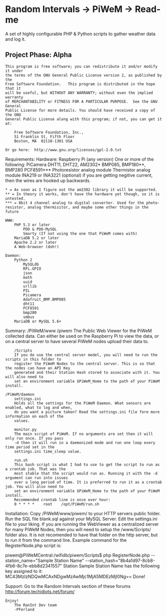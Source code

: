 Random Intervals -> PiWeM -> Read-me
=====================================

  A set of highly configurable PHP & Python scripts to gather weather data and log it.

  Project Phase: Alpha
  --------------

    This program is free software; you can redistribute it and/or modify it under
	the terms of the GNU General Public License version 2, as published by the 
	Free Software Foundation.   This program is distributed in the hope that it 
	will be useful, but WITHOUT ANY WARRANTY; without even the implied warranty 
	of MERCHANTABILITY or FITNESS FOR A PARTICULAR PURPOSE.  See the GNU General 
	Public License for more details. You should have received a copy of the GNU 
	General Public License along with this program; if not, you can get it at: 
		
		Free Software Foundation, Inc.,
		51 Franklin St, Fifth Floor
		Boston, MA  02110-1301 USA
		
	Or go here:  http://www.gnu.org/licenses/gpl-2.0.txt
		
  Requirements:
	Hardware:
		Raspberry Pi (any version)
		    One or more of the following:
			PiCamera
			DHT11, DHT22, AM2302*
			BMP085, BMP180**, BMP280
			PCF8591***
			Photoresistor analog module
			Thermistor analog module
			INA219 or INA3221 (optional) if you are getting negitive current, then the wires are hooked up backwards.
			
	* = As soon as I figure out the am2302 library it will be supported.
	** = In theory it works, don't have the hardware yet though, so it is untested.
	*** = 8bit 4 channel analog to digital converter. Used for the photo-resistor, analog thermisitor, and maybe some other things in the future

	WWW:
		PHP 5.3 or later
			PDO & PDO-MySQL
			Smarty (If not using the one that PiWeM comes with)
		MariaDB 5.2 or later
		Apache 2.2 or later
		A Web-browser (doh!)

	Daemon:
		Python 2
			MySQLdb
			RPi.GPIO
			json
			math
			uuid
			urllib
			PIL
			Picamera
			Adafruit_BMP.BMP085
			dht11
			PCF8591
			bmp280
			smbus
		MariaDB or MySQL 5.6+
		
  Summary:
	/PiWeM/www
		/piwem
		The Public Web Viewer for the PiWeM collected data. Can either be used on the Raspberry Pi
		to view the data, or on a central server to have several PiWeM nodes upload their data to.
		
		/Scripts
		If you do use the central server model, you will need to run the scripts in this folder to
		register the PiWeM Nodes to the central server. This is so that the nodes can have an API Key
		generated and their Station Hash stored to associate with it. You will also need to
		set an environment variable $PiWeM_Home to the path of your PiWeM install.
		
	/PiWeM/daemon
		settings.ini
		Holds all the settings for the PiWeM Daemon. What sensors are enabled, what to log and when, 
		do you want a picture taken? Read the settings.ini file fore more information on each of the 
		values.
		
		monitor.py
		The main script of PiWeM. If no arguments are set then it will only run once. If you pass 
		-d then it will run in a daemonized mode and run one loop every time period set in the 
		settings.ini time_sleep value.
		
		run.sh
		This bash script is what I had to use to get the script to run as a crontab job. That was the
		most stable that the script would run as. Running it with the -d argument can run into issues
		over a long period of time. It is preferred to run it as a crontab job. You will also need to
		set an environment variable $PiWeM_Home to the path of your PiWeM install.
		Recommended crontab line is once ever hour:
		0 * * * *    root    /opt/PiWeM/run.sh
		
  Installation:
		Copy /PiWeM/www/piwem/ to your HTTP servers public folder.
		Run the SQL file blank.sql against your MySQL Server.
		Edit the settings.ini file to your liking.
		If you are running the WebViewer as a centralized server for many PiWeM Nodes, then you will 
		need to setup the /www/Scripts/ folder also. It is not recomended to have that folder on the 
		http server, but to run it from the command line.
		Example command for the RegisterNode.php script is:

piwem@PiWeMCentral:/wifidb/piwem/Scripts$ php RegisterNode.php --station_name="Sample Station Name" --station_hash="8b4a1d97-8cb8-4fb6-8c7e-ebb8d2341557"
Station Sample Station Name has the following key assigned to it: MC43MzIzNDQwMCAxNDgwMzAwMjc1MjA5MDEzMjI0Ng==
Done!

  Support:
		Go to the Random Intervals section of these forums http://forum.techidiots.net/forum/
		
    Enjoy!
        The RanInt Dev team
		-PFerland